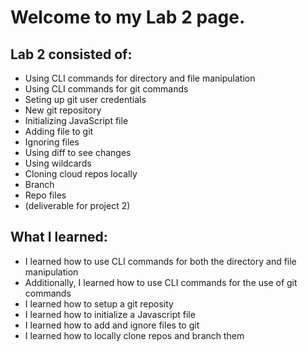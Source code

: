 # Welcome to my Lab 2 page.

## Lab 2 consisted of:
- Using CLI commands for directory and file manipulation
- Using CLI commands for git commands
- Seting up git user credentials
- New git repository
- Initializing JavaScript file
- Adding file to git
- Ignoring files
- Using diff to see changes
- Using wildcards
- Cloning cloud repos locally
- Branch
- Repo files
- (deliverable for project 2)

## What I learned:
- I learned how to use CLI commands for both the directory and file manipulation
- Additionally, I learned how to use CLI commands for the use of git commands
- I learned how to setup a git reposity
- I learned how to initialize a Javascript file
- I learned how to add and ignore files to git
- I learned how to locally clone repos and branch them
